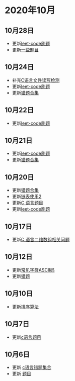 # 2020年10月

## 10月28日
+ 更新[leet-code刷题](/c/leet-code.html)
+ 更新[一些题目](/c/case/#最长单词)

## 10月24日
+ 补充[C语言文件读写检测](/c/file.html#文件读写检测)
+ 更新[leet-code刷题](/c/leet-code.html)
+ 更新[错题合集](/c/error-question-collections)

## 10月22日
+ 更新[leet-code刷题](/c/leet-code.html#二进制加法)

## 10月21日
+ 更新[leet-code刷题](/c/leet-code.html)
+ 更新[错题合集](/c/error-question-collections)

## 10月20日
+ 更新[错题合集](/c/error-question-collections)
+ 更新[链表使用2](/c/case/list2.html)
+ 更新[C 语言题目](/c/case/case1.html#字符串中子串出现的次数)
+ 更新[leet-code刷题](/c/leet-code.html)

## 10月17日
+ 更新[C 语言二维数组相关问题](/c/array.html#二维数组)

## 10月12日
+ 更新[常见字符ASCII码](/c/#常见字符ascii码)
+ 更新[错题](/c/error-question-collections.html)

## 10月10日
+ 更新[排序算法](/c/sort.html)

## 10月7日
+ 更新[c语言题目](/c/case/#删除字符串中所有空格)

## 10月6日
+ 更新 [c语言错题集合](/c/error-question-collections.html)
+ 更新 [题目](/c/test/2011.html)